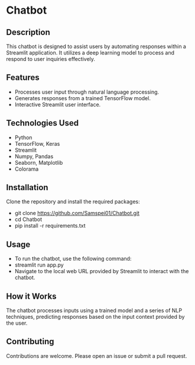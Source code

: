 # Chatbot

## Description
This chatbot is designed to assist users by automating responses within a Streamlit application. It utilizes a deep learning model to process and respond to user inquiries effectively.

## Features
- Processes user input through natural language processing.
- Generates responses from a trained TensorFlow model.
- Interactive Streamlit user interface.

## Technologies Used
- Python
- TensorFlow, Keras
- Streamlit
- Numpy, Pandas
- Seaborn, Matplotlib
- Colorama

## Installation
Clone the repository and install the required packages:
- git clone https://github.com/Samspei01/Chatbot.git
- cd Chatbot
- pip install -r requirements.txt


## Usage
- To run the chatbot, use the following command:
- streamlit run app.py
- Navigate to the local web URL provided by Streamlit to interact with the chatbot.

## How it Works
The chatbot processes inputs using a trained model and a series of NLP techniques, predicting responses based on the input context provided by the user.

## Contributing
Contributions are welcome. Please open an issue or submit a pull request.

